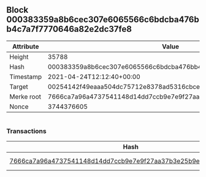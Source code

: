 ## Block 000383359a8b6cec307e6065566c6bdcba476bb4c7a7f7770646a82e2dc37fe8

Attribute | Value
--- | ---
Height | 35788
Hash | 000383359a8b6cec307e6065566c6bdcba476bb4c7a7f7770646a82e2dc37fe8
Timestamp | 2021-04-24T12:12:40+00:00
Target | 00254142f49eaaa504dc75712e8378ad5316cbcead634704b3734b6271167cc4
Merke root | 7666ca7a96a4737541148d14dd7ccb9e7e9f27aa37b3e25b9e81ca2b3119d6df
Nonce | 3744376605

```

```

### Transactions

Hash | Amount
--- | ---
[7666ca7a96a4737541148d14dd7ccb9e7e9f27aa37b3e25b9e81ca2b3119d6df](7666ca7a96a4737541148d14dd7ccb9e7e9f27aa37b3e25b9e81ca2b3119d6df.md) | 10.00000000 SKEPTI 
